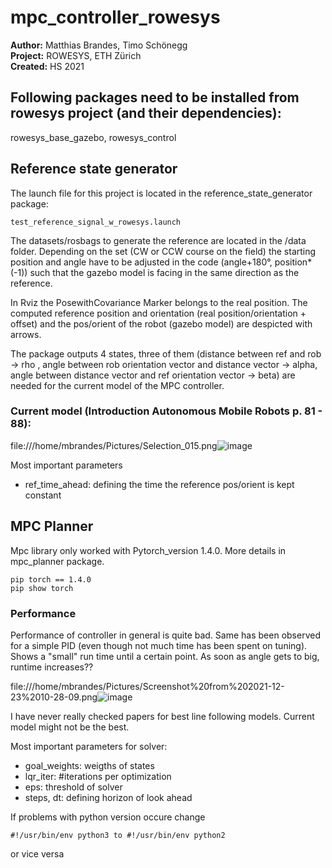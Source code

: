 # mpc_controller_rowesys


**Author:** Matthias Brandes, Timo Schönegg <br />
**Project:** ROWESYS, ETH Zürich <br />
**Created:** HS 2021

## Following packages need to be installed from rowesys project (and their dependencies):
rowesys_base_gazebo, rowesys_control

## Reference state generator
The launch file for this project is located in the reference_state_generator package: 

```
test_reference_signal_w_rowesys.launch
```

The datasets/rosbags to generate the reference are located in the /data folder. Depending on the set (CW or CCW course on the field) the starting position and angle have to be adjusted in the code (angle+180°, position*(-1)) such that the gazebo model is facing in the same direction as the reference.

In Rviz the PosewithCovariance Marker belongs to the real position. The computed reference position and orientation (real position/orientation + offset) and the pos/orient of the robot (gazebo model) are despicted with arrows. 

The package outputs 4 states, three of them (distance between ref and rob -> rho , angle between rob orientation vector and distance vector -> alpha, angle between distance vector and ref orientation vector -> beta) are needed for the current model of the MPC controller.

### Current model (Introduction Autonomous Mobile Robots p. 81 - 88):
file:///home/mbrandes/Pictures/Selection_015.png![image](https://user-images.githubusercontent.com/37098089/152987202-a865cbe2-29b5-42e0-a347-a8306c29337c.png)

Most important parameters
- ref_time_ahead: defining the time the reference pos/orient is kept constant

## MPC Planner

Mpc library only worked with Pytorch_version 1.4.0. More details in mpc_planner package.
```
pip torch == 1.4.0
pip show torch
```

### Performance
Performance of controller in general is quite bad. Same has been observed for a simple PID (even though not much time has been spent on tuning).
Shows a "small" run time until a certain point. As soon as angle gets to big, runtime increases??

file:///home/mbrandes/Pictures/Screenshot%20from%202021-12-23%2010-28-09.png![image](https://user-images.githubusercontent.com/37098089/152985868-60d0fc98-d122-45e3-a2c6-13cf363e23a1.png)

I have never really checked papers for best line following models. Current model might not be the best.

Most important parameters for solver:
- goal_weights: weigths of states
- lqr_iter: #iterations per optimization
- eps: threshold of solver
- steps, dt: defining horizon of look ahead

If problems with python version occure change 
```
#!/usr/bin/env python3 to #!/usr/bin/env python2
```
or vice versa



 
